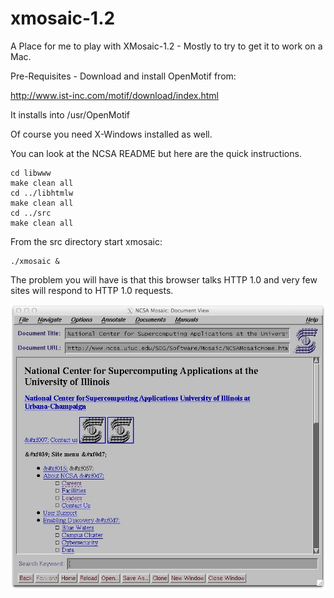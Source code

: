 xmosaic-1.2
===========

A Place for me to play with XMosaic-1.2 - Mostly to try to get it to 
work on a Mac.

Pre-Requisites - Download and install OpenMotif from:

http://www.ist-inc.com/motif/download/index.html

It installs into /usr/OpenMotif

Of course you need X-Windows installed as well.

You can look at the NCSA README but here are the quick instructions.

    cd libwww
    make clean all
    cd ../libhtmlw
    make clean all
    cd ../src
    make clean all

From the src directory start xmosaic:

    ./xmosaic &

The problem you will have is that this browser talks
HTTP 1.0 and very few sites will respond to HTTP 1.0
requests.

![XMosaic 1.2 running on Max OSX](xmosaic.jpg)

